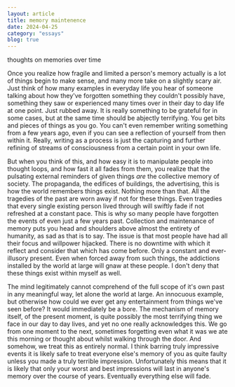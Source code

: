 ```yaml
---
layout: article
title: memory maintenence
date: 2024-04-25
category: "essays"
blog: true
---
```

thoughts on memories over time
<!-- excerpt -->

Once you realize how fragile and limited a person's memory actually is a lot of things begin to make sense, and many more take on a slightly scary air. Just think of how many examples in everyday life you hear of someone talking about how they've forgotten something they couldn't possibly have, something they saw or experienced many times over in their day to day life at one point. Just rubbed away. It is really something to be grateful for in some cases, but at the same time should be abjectly terrifying. You get bits and pieces of things as you go. You can't even remember writing something from a few years ago, even if you can see a reflection of yourself from then within it. Really, writing as a process is just the capturing and further refining of streams of consciousness from a certain point in your own life. 

But when you think of this, and how easy it is to manipulate people into thought loops, and how fast it all fades from them, you realize that the pulsating external reminders of given things *are* the collective memory of society. The propaganda, the edifices of buildings, the advertising, this is how the world remembers things exist. Nothing more than that. All the tragedies of the past are worn away if not for these things. Even tragedies that every single existing person lived through will swiftly fade if not refreshed at a constant pace. 
This is why so many people have forgotten the events of even just a few years past. Collection and maintenance of memory puts you head and shoulders above almost the entirety of humanity, as sad as that is to say. The issue is that most people have had all their focus and willpower hijacked. There is no downtime with which it reflect and consider that which has come before. Only a constant and ever-illusory present. Even when forced away from such things, the addictions installed by the world at large will gnaw at these people. I don't deny that these things exist within myself as well.

The mind legitimately cannot comprehend of the full scope of it's own past in any meaningful way, let alone the world at large. An innocuous example, but otherwise how could we ever get any entertainment from things we've seen before? It would immediately be a bore. The mechanism of memory itself, of the present moment, is quite possibly the most terrifying thing we face in our day to day lives, and yet no one really acknowledges this. We go from one moment to the next, sometimes forgetting even what it was we ate this morning or thought about whilst walking through the door. And somehow, we treat this as entirely normal. I think barring truly impressive events it is likely safe to treat everyone else's memory of you as quite faulty unless you made a truly terrible impression. Unfortunately this means that it is likely that only your worst and best impressions will last in anyone's memory over the course of years. Eventually everything else will fade. 